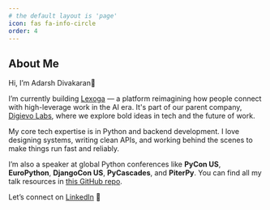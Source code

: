```yaml
---
# the default layout is 'page'
icon: fas fa-info-circle
order: 4
---
```


## About Me

Hi, I’m Adarsh Divakaran👋

I’m currently building [Lexoga](https://lexoga.com) — a platform reimagining how people connect with high-leverage work in the AI era. It's part of our parent company, [Digievo Labs](https://digievo.in), where we explore bold ideas in tech and the future of work.

My core tech expertise is in Python and backend development. I love designing systems, writing clean APIs, and working behind the scenes to make things run fast and reliably.

I’m also a speaker at global Python conferences like **PyCon US**, **EuroPython**, **DjangoCon US**, **PyCascades**, and **PiterPy**. You can find all my talk resources in [this GitHub repo](https://github.com/adarshdigievo/talks).

Let’s connect on [LinkedIn](https://www.linkedin.com/in/adarsh-d) 🤝

